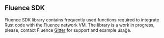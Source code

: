 ## Fluence SDK

Fluence SDK library contains frequently used functions required to integrate
Rust code with the Fluence network VM. The library is a work in progress, please,
contact Fluence [Gitter](https://gitter.im/fluencelabs/fluence) for support and 
example usage.
